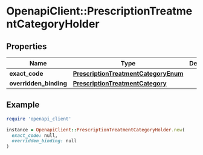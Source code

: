 # OpenapiClient::PrescriptionTreatmentCategoryHolder

## Properties

| Name | Type | Description | Notes |
| ---- | ---- | ----------- | ----- |
| **exact_code** | [**PrescriptionTreatmentCategoryEnum**](PrescriptionTreatmentCategoryEnum.md) |  | [optional] |
| **overridden_binding** | [**PrescriptionTreatmentCategory**](PrescriptionTreatmentCategory.md) |  | [optional] |

## Example

```ruby
require 'openapi_client'

instance = OpenapiClient::PrescriptionTreatmentCategoryHolder.new(
  exact_code: null,
  overridden_binding: null
)
```

